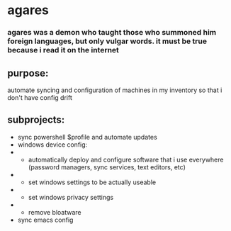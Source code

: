 # agares
### agares was a demon who taught those who summoned him foreign languages, but only vulgar words. it must be true because i read it on the internet

## purpose:
automate syncing and configuration of machines in my inventory so that i don't have config drift

## subprojects:
* sync powershell $profile and automate updates
* windows device config:
* * automatically deploy and configure software that i use everywhere (password managers, sync services, text editors, etc)
* * set windows settings to be actually useable
* * set windows privacy settings
* * remove bloatware
* sync emacs config